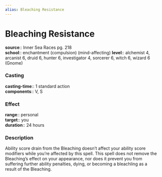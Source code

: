 ```yaml
---
alias: Bleaching Resistance
---
```


# Bleaching Resistance 

**source**:: Inner Sea Races pg. 218  
**school**:: enchantment (compulsion) (mind-affecting)
**level**:: alchemist 4, arcanist 6, druid 6, hunter 6, investigator 4, sorcerer 6, witch 6, wizard 6 (Gnome)

### Casting 

**casting-time**:: 1 standard action  
**components**:: V, S

### Effect 

**range**:: personal  
**target**:: you  
**duration**:: 24 hours

### Description 

Ability score drain from the Bleaching doesn’t affect your ability score modifiers while you’re affected by this spell. This spell does not remove the Bleaching’s effect on your appearance, nor does it prevent you from suffering further ability penalties, dying, or becoming a bleachling as a result of the Bleaching.
